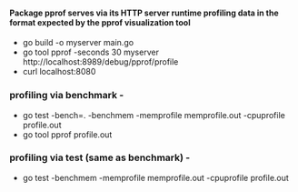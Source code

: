 #### Package pprof serves via its HTTP server runtime profiling data in the format expected by the pprof visualization tool
- go build -o myserver main.go
- go tool pprof -seconds 30 myserver http://localhost:8989/debug/pprof/profile
- curl localhost:8080

### profiling via benchmark - 
- go test -bench=. -benchmem -memprofile memprofile.out -cpuprofile profile.out
- go tool pprof profile.out

### profiling via test (same as benchmark) - 
- go test -benchmem -memprofile memprofile.out -cpuprofile profile.out